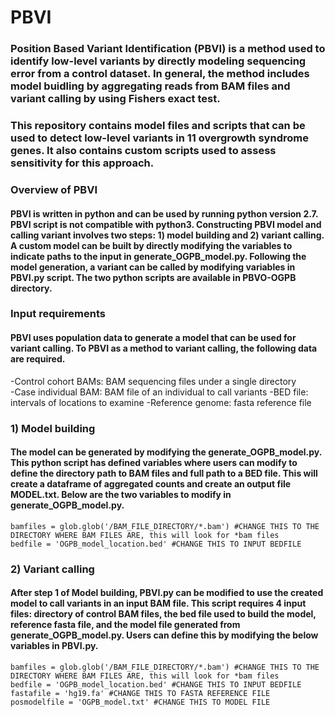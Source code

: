 # PBVI
 
### Position Based Variant Identification (PBVI) is a method used to identify low-level variants by directly modeling sequencing error from a control dataset. In general, the method includes model buidling by aggregating reads from BAM files and variant calling by using Fishers exact test.
### This repository contains model files and scripts that can be used to detect low-level variants in 11 overgrowth syndrome genes. It also contains custom scripts used to assess sensitivity for this approach.

### Overview of PBVI
#### PBVI is written in python and can be used by running python version 2.7. PBVI script is not compatible with python3. Constructing PBVI model and calling variant involves two steps: 1) model building and 2) variant calling. A custom model can be built by directly modifying the variables to indicate paths to the input in generate_OGPB_model.py. Following the model generation, a variant can be called by modifying variables in PBVI.py script. The two python scripts are available in PBVO-OGPB directory. 

### Input requirements
#### PBVI uses population data to generate a model that can be used for variant calling. To PBVI as a method to variant calling, the following data are required. 
-Control cohort BAMs: BAM sequencing files under a single directory  
-Case individual BAM: BAM file of an individual to call variants
-BED file: intervals of locations to examine 
-Reference genome: fasta reference file

### 1) Model building
#### The model can be generated by modifying the generate_OGPB_model.py. This python script has defined variables where users can modify to define the directory path to BAM files and full path to a BED file. This will create a dataframe of aggregated counts and create an output file MODEL.txt. Below are the two variables to modify in generate_OGPB_model.py.
```
bamfiles = glob.glob('/BAM_FILE_DIRECTORY/*.bam') #CHANGE THIS TO THE DIRECTORY WHERE BAM FILES ARE, this will look for *bam files
bedfile = 'OGPB_model_location.bed' #CHANGE THIS TO INPUT BEDFILE
```
### 2) Variant calling
#### After step 1 of Model building, PBVI.py can be modified to use the created model to call variants in an input BAM file. This script requires 4 input files: directory of control BAM files, the bed file used to build the model, reference fasta file, and the model file generated from generate_OGPB_model.py. Users can define this by modifying the below variables in PBVI.py.
```
bamfiles = glob.glob('/BAM_FILE_DIRECTORY/*.bam') #CHANGE THIS TO THE DIRECTORY WHERE BAM FILES ARE, this will look for *bam files
bedfile = 'OGPB_model_location.bed' #CHANGE THIS TO INPUT BEDFILE
fastafile = 'hg19.fa' #CHANGE THIS TO FASTA REFERENCE FILE
posmodelfile = 'OGPB_model.txt' #CHANGE THIS TO MODEL FILE
```
